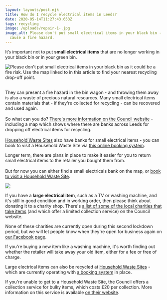 ```yaml
---
layout: layouts/post.njk
title: How do I recycle electrical items in Leeds?
date: 2020-05-14T11:27:43.653Z
tags: recycling
image: /uploads/repair-1-.jpg
image_alt: Please don't put small electrical items in your black bin - they can
  cause a fire hazard.
---
```

It’s important not to put **small electrical items** that are no longer working in your black bin or in your green bin.

![Please don't put small electrical items in your black bin as it could be a fire risk.  Use the map linked to in this article to find your nearest recycling drop-off point.](/uploads/weee.png "Please don't put small electrical items in your black bin")

\
They can present a fire hazard in the bin wagon - and throwing them away is also a waste of precious natural resources. Many small electrical items contain materials that - if they're collected for recycling - can be recovered and used again.\
\
So what can you do? [](https://www.leeds.gov.uk/residents/bins-and-recycling/electricals)[ There's more information on the Council website](https://www.leeds.gov.uk/residents/bins-and-recycling/electricals) - including a map which shows where there are banks across Leeds for dropping off electrical items for recycling.\
\
[Household Waste Sites](https://www.leeds.gov.uk/residents/bins-and-recycling/recycling-sites) also have banks for small electrical items - you can book to visit a Household Waste Site via [this online booking system](https://www.leeds.gov.uk/residents/bins-and-recycling/recycling-sites). 

Longer term, there are plans in place to make it easier for you to return small electrical items to the retailer you bought them from.\
\
But for now you can either find a small electricals bank on the map, or [book to visit a Household Waste Site](https://www.leeds.gov.uk/residents/bins-and-recycling/recycling-sites).  

![](/uploads/weee2.png)

If you have a **large electrical item**, such as a TV or washing machine, and it's still in good condition and in working order, then please think about donating it to a charity shop. There's [a list of some of the local charities that take items](https://www.leeds.gov.uk/residents/bins-and-recycling/get-rid-of-unwanted-items) (and which offer a limited collection service) on the Council website.   

None of these charities are currently open during this second lockdown period, but we will let people know when they're open for business again on [our Facebook page](https://www.facebook.com/zerowasteleeds/).  

If you're buying a new item like a washing machine, it's worth finding out whether the retailer will take away your old item, either for a fee or free of charge.

Large electrical items can also be recycled at [Household Waste Sites](https://www.leeds.gov.uk/residents/bins-and-recycling/recycling-sites) - which are currently operating with [a booking system](https://www.leeds.gov.uk/residents/bins-and-recycling/recycling-sites) in place.  

If you're unable to get to a Household Waste Site, the Council offers a collection service for bulky items, which costs £20 per collection.  More information on this service is available [on their website](https://www.leeds.gov.uk/residents/bins-and-recycling/book-an-unwanted-items-collection).